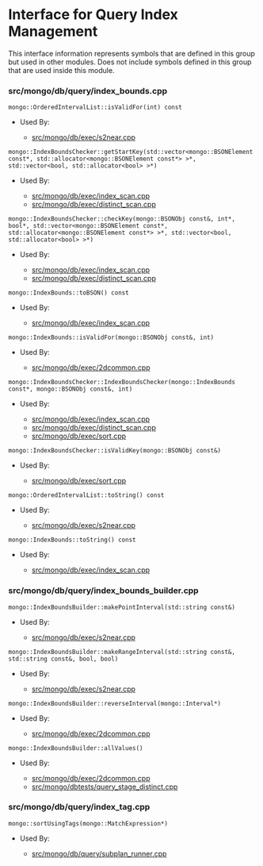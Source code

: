 
# Interface for Query Index Management
This interface information represents symbols that are defined in this group but used in other modules.  Does not include symbols defined in this group that are used inside this module.

### src/mongo/db/query/index\_bounds.cpp

<div></div>

    mongo::OrderedIntervalList::isValidFor(int) const

- Used By:

    - [src/mongo/db/exec/s2near.cpp](../../../../core\_query\_system/query\_execution)

<div></div>

    mongo::IndexBoundsChecker::getStartKey(std::vector<mongo::BSONElement const*, std::allocator<mongo::BSONElement const*> >*, std::vector<bool, std::allocator<bool> >*)

- Used By:

    - [src/mongo/db/exec/index\_scan.cpp](../../../../core\_query\_system/query\_execution)
    - [src/mongo/db/exec/distinct\_scan.cpp](../../../../core\_query\_system/query\_execution)

<div></div>

    mongo::IndexBoundsChecker::checkKey(mongo::BSONObj const&, int*, bool*, std::vector<mongo::BSONElement const*, std::allocator<mongo::BSONElement const*> >*, std::vector<bool, std::allocator<bool> >*)

- Used By:

    - [src/mongo/db/exec/index\_scan.cpp](../../../../core\_query\_system/query\_execution)
    - [src/mongo/db/exec/distinct\_scan.cpp](../../../../core\_query\_system/query\_execution)

<div></div>

    mongo::IndexBounds::toBSON() const

- Used By:

    - [src/mongo/db/exec/index\_scan.cpp](../../../../core\_query\_system/query\_execution)

<div></div>

    mongo::IndexBounds::isValidFor(mongo::BSONObj const&, int)

- Used By:

    - [src/mongo/db/exec/2dcommon.cpp](../../../../core\_query\_system/query\_execution)

<div></div>

    mongo::IndexBoundsChecker::IndexBoundsChecker(mongo::IndexBounds const*, mongo::BSONObj const&, int)

- Used By:

    - [src/mongo/db/exec/index\_scan.cpp](../../../../core\_query\_system/query\_execution)
    - [src/mongo/db/exec/distinct\_scan.cpp](../../../../core\_query\_system/query\_execution)
    - [src/mongo/db/exec/sort.cpp](../../../../core\_query\_system/query\_execution)

<div></div>

    mongo::IndexBoundsChecker::isValidKey(mongo::BSONObj const&)

- Used By:

    - [src/mongo/db/exec/sort.cpp](../../../../core\_query\_system/query\_execution)

<div></div>

    mongo::OrderedIntervalList::toString() const

- Used By:

    - [src/mongo/db/exec/s2near.cpp](../../../../core\_query\_system/query\_execution)

<div></div>

    mongo::IndexBounds::toString() const

- Used By:

    - [src/mongo/db/exec/index\_scan.cpp](../../../../core\_query\_system/query\_execution)

### src/mongo/db/query/index\_bounds\_builder.cpp

<div></div>

    mongo::IndexBoundsBuilder::makePointInterval(std::string const&)

- Used By:

    - [src/mongo/db/exec/s2near.cpp](../../../../core\_query\_system/query\_execution)

<div></div>

    mongo::IndexBoundsBuilder::makeRangeInterval(std::string const&, std::string const&, bool, bool)

- Used By:

    - [src/mongo/db/exec/s2near.cpp](../../../../core\_query\_system/query\_execution)

<div></div>

    mongo::IndexBoundsBuilder::reverseInterval(mongo::Interval*)

- Used By:

    - [src/mongo/db/exec/2dcommon.cpp](../../../../core\_query\_system/query\_execution)

<div></div>

    mongo::IndexBoundsBuilder::allValues()

- Used By:

    - [src/mongo/db/exec/2dcommon.cpp](../../../../core\_query\_system/query\_execution)
    - [src/mongo/dbtests/query\_stage\_distinct.cpp](../../../../tests/unit\_tests)

### src/mongo/db/query/index\_tag.cpp

<div></div>

    mongo::sortUsingTags(mongo::MatchExpression*)

- Used By:

    - [src/mongo/db/query/subplan\_runner.cpp](../../../../core\_query\_system/query\_execution)
